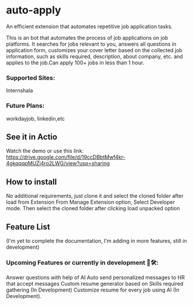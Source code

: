 # auto-apply
An efficient extension that automates repetitive job application tasks.

This is an  bot that automates the process of job applications on job platforms. It searches for jobs relevant to you, answers all questions in application form, customizes your cover letter based on the collected job information, such as skills required, description, about company, etc. and applies to the job.Can apply 100+ jobs in less than 1 hour.

### Supported Sites:
Internshala

### Future Plans:
workdayjob,
linkedin,etc

## See it in Actio
Watch the demo or use this link: https://drive.google.com/file/d/19ccDBbtMwf4kr-4gkqqqpMUZj4ro2LWG/view?usp=sharing

## How to install
No additional requirements, just clone it and select the cloned folder after load from Extension
From Manage Extension option, Select Developer mode.
Then select the cloned folder after clicking load unpacked option

## Feature List
(I'm yet to complete the documentation, I'm adding in more features, still in development)

### Upcoming Features or currently in development 🤖🛠️:
Answer questions with help of AI
Auto send personalized messages to HR that accept messages
Custom resume generator based on Skills required gathering (In Development)
Customize resume for every job using AI (In Development).
